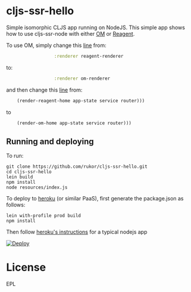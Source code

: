 # cljs-ssr-hello

Simple isomorphic CLJS app running on NodeJS. This simple app shows how to use cljs-ssr-node with either [OM](https://github.com/omcljs/om) or [Reagent](https://github.com/reagent-project/reagent).

To use OM, simply change this [line](https://github.com/rukor/cljs-ssr-hello/blob/master/src/server/hello/server/core.cljs#L24) from: 

```clojure
                  :renderer reagent-renderer
```

to:

```clojure
                  :renderer om-renderer
```

and then change this [line](https://github.com/rukor/cljs-ssr-hello/blob/master/src/app/hello/app/main.cljs#L40) from:

```clojure
    (render-reagent-home app-state service router)))
```

to 

```clojure
    (render-om-home app-state service router)))
```


## Running and deploying

To run:

```
git clone https://github.com/rukor/cljs-ssr-hello.git
cd cljs-ssr-hello
lein build
npm install
node resources/index.js
```

To deploy to [heroku](http://www.heroku.com) (or similar PaaS), first generate the package.json as follows:

```
lein with-profile prod build
npm install 
```

Then follow [heroku's instructions](https://devcenter.heroku.com/articles/getting-started-with-nodejs#deploy-the-app) for a typical nodejs app

[![Deploy](https://www.herokucdn.com/deploy/button.png)](https://heroku.com/deploy)

# License

EPL

